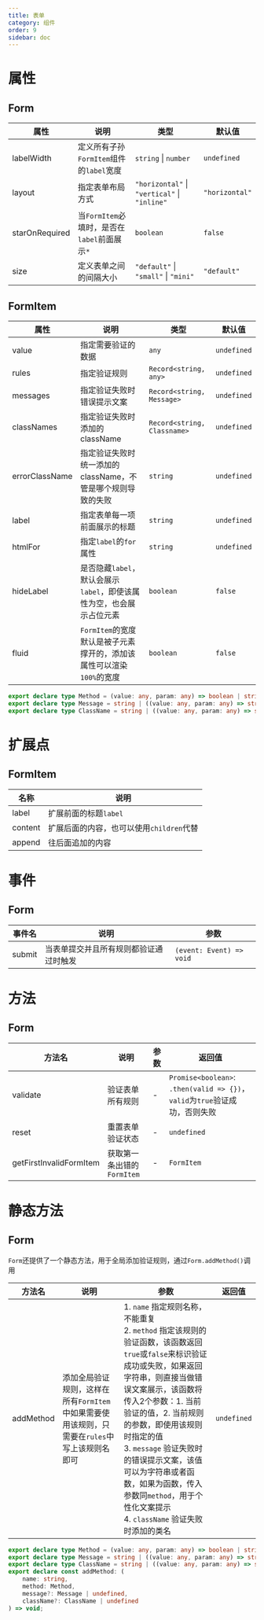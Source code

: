 ```yaml
---
title: 表单
category: 组件
order: 9
sidebar: doc
---
```


# 属性

## Form

| 属性 | 说明 | 类型 | 默认值 |
| --- | --- | --- | --- |
| labelWidth | 定义所有子孙`FormItem`组件的`label`宽度 | `string` &#124; `number` | `undefined` |
| layout | 指定表单布局方式 | `"horizontal"` &#124; `"vertical"` &#124; `"inline"` | `"horizontal"` |
| starOnRequired | 当`FormItem`必填时，是否在`label`前面展示`*` | `boolean` | `false` |
| size | 定义表单之间的间隔大小 | `"default"` &#124; `"small"` &#124; `"mini"` | `"default"` |

## FormItem

| 属性 | 说明 | 类型 | 默认值 |
| --- | --- | --- | --- |
| value | 指定需要验证的数据 | `any` | `undefined` |
| rules | 指定验证规则 | `Record<string, any>` | `undefined` |
| messages | 指定验证失败时错误提示文案 | `Record<string, Message>` | `undefined` |
| classNames | 指定验证失败时添加的className | `Record<string, Classname>` | `undefined` |
| errorClassName | 指定验证失败时统一添加的className，不管是哪个规则导致的失败 | `string` | `undefined` |
| label | 指定表单每一项前面展示的标题 | `string` | `undefined` |
| htmlFor | 指定`label`的`for`属性 | `string` | `undefined` | 
| hideLabel | 是否隐藏`label`，默认会展示`label`，即使该属性为空，也会展示占位元素 | `boolean` | `false` |
| fluid | `FormItem`的宽度默认是被子元素撑开的，添加该属性可以渲染`100%`的宽度 | `boolean` | `false` |

```ts
export declare type Method = (value: any, param: any) => boolean | string | Promise<boolean | string>
export declare type Message = string | ((value: any, param: any) => string)
export declare type ClassName = string | ((value: any, param: any) => string)
```

# 扩展点

## FormItem

| 名称 | 说明 |
| --- | --- |
| label | 扩展前面的标题`label` |
| content | 扩展后面的内容，也可以使用`children`代替 |
| append | 往后面追加的内容 |

# 事件

## Form

| 事件名 | 说明 | 参数 |
| --- | --- | --- |
| submit | 当表单提交并且所有规则都验证通过时触发 | `(event: Event) => void` |

# 方法

## Form

| 方法名 | 说明 | 参数 | 返回值 |
| --- | --- | --- | --- |
| validate | 验证表单所有规则 | - | `Promise<boolean>`: `.then(valid => {})`，`valid`为`true`验证成功，否则失败 |
| reset | 重置表单验证状态 | - | `undefined` |
| getFirstInvalidFormItem | 获取第一条出错的`FormItem` | - | `FormItem` |

# 静态方法

## Form

`Form`还提供了一个静态方法，用于全局添加验证规则，通过`Form.addMethod()`调用

| 方法名 | 说明 | 参数 | 返回值 |
| --- | --- | --- | --- |
| addMethod | 添加全局验证规则，这样在所有`FormItem`中如果需要使用该规则，只需要在`rules`中写上该规则名即可 | 1. `name` 指定规则名称，不能重复 <br /> 2. `method` 指定该规则的验证函数，该函数返回`true`或`false`来标识验证成功或失败，如果返回字符串，则直接当做错误文案展示，该函数将传入2个参数：1. 当前验证的值，2. 当前规则的参数，即使用该规则时指定的值 <br /> 3. `message` 验证失败时的错误提示文案，该值可以为字符串或者函数，如果为函数，传入参数同`method`，用于个性化文案提示 <br /> 4. `className` 验证失败时添加的类名 | `undefined` |

```ts
export declare type Method = (value: any, param: any) => boolean | string | Promise<boolean | string>
export declare type Message = string | ((value: any, param: any) => string)
export declare type ClassName = string | ((value: any, param: any) => string)
export declare const addMethod: (
    name: string,
    method: Method,
    message?: Message | undefined,
    className?: ClassName | undefined
) => void;
```

[1]: https://github.com/ksc-fe/kpc/issues/6
